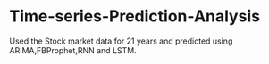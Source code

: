 # Time-series-Prediction-Analysis
Used the Stock market data for 21 years and predicted using ARIMA,FBProphet,RNN and LSTM.
